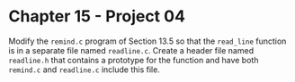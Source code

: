 # Chapter 15 - Project 04

Modify the `remind.c` program of Section 13.5 so that the `read_line` function is in a separate file named `readline.c`. Create a header file named `readline.h` that contains a prototype for the function and have both `remind.c` and `readline.c` include this file.

